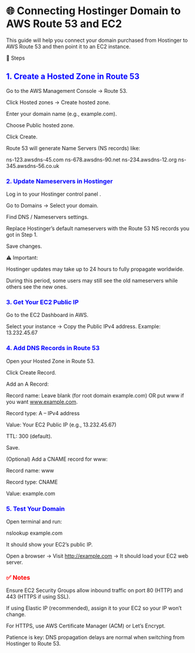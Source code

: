 <h1>🌐 Connecting Hostinger Domain to AWS Route 53 and EC2</h1>
This guide will help you connect your domain purchased from Hostinger to AWS Route 53 and then point it to an EC2 instance.


🚀 Steps
<h2 style="color:blue;">1. Create a Hosted Zone in Route 53</h2>

Go to the AWS Management Console → Route 53.

Click Hosted zones → Create hosted zone.

Enter your domain name (e.g., example.com).

Choose Public hosted zone.

Click Create.

Route 53 will generate Name Servers (NS records) like:

ns-123.awsdns-45.com
ns-678.awsdns-90.net
ns-234.awsdns-12.org
ns-345.awsdns-56.co.uk

<h3 style="color:blue;">2. Update Nameservers in Hostinger
</h3>
Log in to your Hostinger control panel
.

Go to Domains → Select your domain.

Find DNS / Nameservers settings.

Replace Hostinger’s default nameservers with the Route 53 NS records you got in Step 1.

Save changes.

⚠️ Important:

Hostinger updates may take up to 24 hours to fully propagate worldwide.

During this period, some users may still see the old nameservers while others see the new ones.

<h3 style="color:blue;">3. Get Your EC2 Public IP</h3>

Go to the EC2 Dashboard in AWS.

Select your instance → Copy the Public IPv4 address.
Example: 13.232.45.67

<h3 style="color:blue;">4. Add DNS Records in Route 53</h3>

Open your Hosted Zone in Route 53.

Click Create Record.

Add an A Record:

Record name: Leave blank (for root domain example.com) OR put www if you want www.example.com.

Record type: A – IPv4 address

Value: Your EC2 Public IP (e.g., 13.232.45.67)

TTL: 300 (default).

Save.

(Optional) Add a CNAME record for www:

Record name: www

Record type: CNAME

Value: example.com

<h3 style="color:blue;">5. Test Your Domain</h3>

Open terminal and run:

nslookup example.com


It should show your EC2’s public IP.

Open a browser → Visit http://example.com → It should load your EC2 web server.

<h3 style="color:red;">✅ Notes</h3>

Ensure EC2 Security Groups allow inbound traffic on port 80 (HTTP) and 443 (HTTPS if using SSL).

If using Elastic IP (recommended), assign it to your EC2 so your IP won’t change.

For HTTPS, use AWS Certificate Manager (ACM) or Let’s Encrypt.

Patience is key: DNS propagation delays are normal when switching from Hostinger to Route 53.

